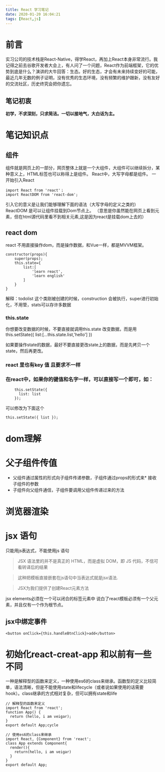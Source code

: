 ```yaml
---
title: React 学习笔记
date: 2020-01-20 16:04:21
tags: [React,js]
---
```

# 前言
实习公司的技术栈是React-Native，得学React，再加上React本身非常流行。我记得之前去谷歌开发者大会上，有人问了一个问题，React作为前端框架，它的优势到底是什么？演讲的大牛回答：生态。好的生态，才会有未来持续变好的可能，最近几年无数的例子证明，没有优秀的生态环境，没有频繁的维护跟新，没有友好的交流社区，历史终究会把你遗忘。
## 笔记初衷
**初学，不求深刻，只求简洁。一切以接地气，大白话为主。**
# 笔记知识点
## 组件
组件就是网页上的一部分，网页整体上就是一个大组件，大组件可以继续拆分，某种意义上，HTML标签也可以称得上是组件。
React中，大写字母都是组件。
一开始引入React
```
import React from 'react'；
import ReactDOM from 'react-dom';
```
引入它的意义是让我们能够理解下面的语法（大写字母的定义之类的）
ReactDOM 是可以让组件挂载到Dom节点上。
（意思是你虽然能在网页上看到元素，但在html源代码里看不到相关元素,这是因为react是挂载dom上去的）

## react dom

react 不用直接操作dom，而是操作数据，和Vue一样，都是MVVM框架。
```
constructor(props){
    super(props);
    this.state={
        list:[
            'learn react',
            'learn english'
        ]
    }
}
```
解释：todolist 这个类刚被创建的时候，construction 会被执行，super进行初始化，不用管，stats可以存许多数据


### this.state
你想要改变数据的时候，不要直接就调用this.state 改变数据，而是用this.setState({
    list:[...this.state.list,'hello']
})

如果要操作state的数据，最好不要直接更改state上的数据，而是先拷贝一个state，然后再更改。

### react 里也有key 值 且要求不一样
### 在react中，如果你的键值和名字一样，可以直接写一个即可，如：
```
    this.setState({
      list: list
    });
```
可以修改为下面这个
```
this.setState({ list });
```

# dom理解
# 父子组件传值


* 父组件通过属性的形式向子组件传递参数，子组件通过props的形式来* 接收子组件的参数
* 子组件向父组件通信，子组件要调用父组件传递过来的方法



# 浏览器渲染

# jsx 语句
只能用js表达式，不能使用js 语句

>  JSX 语法里的并不是真正的 HTML，而是虚拟 DOM，即 JS 代码，不信可看转译后的结果

>  这种把模板直接嵌套在js语句中当表达式就是jsx语法.

>  JSX为我们提供了创建React元素方法

jsx elements必须在一个可以闭合的标签元素中
说白了react模板必须有一个父元素，并且仅有一个作为根节点。

## jsx中绑定事件

```
<button onClick={this.handleBtnClick}>add</button>
```

# 初始化react-creat-app 和以前有一些不同

一种是解释型的函数来定义，一种使用es6的class来继承。函数型的定义比较简单，语法清晰，但是不能使用state和lifecycle（或者说如果使用的话需要hook）。class继承的方式相对复杂，但可以拥有state和life
```
// 解释型的函数来定义
import React from 'react';
function App() {
  return (hello, i am veigar);
}
export default App;cycle
```
```
// 使用es6的class来继承
import React, {Component} from 'react';
class App extends Component{
  render(){
    return(hello, i am veigar)
  }
}
export default App;
```